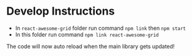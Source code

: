 # Develop Instructions
* In `react-awesome-grid` folder run command `npm link` then `npm start`
* In this folder run command `npm link react-awesome-grid`

The code will now auto reload when the main library gets updated!